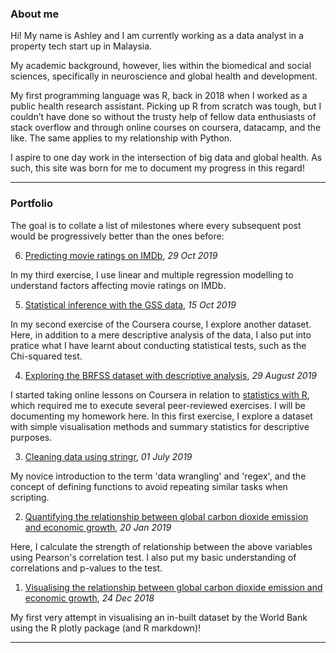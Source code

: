 
### About me

Hi! My name is Ashley and I am currently working as a data analyst in a property tech start up in Malaysia.

My academic background, however, lies within the biomedical and social sciences, specifically in neuroscience and global health and development.

My first programming language was R, back in 2018 when I worked as a public health research assistant. Picking up R from scratch was tough, but I couldn’t have done so without the trusty help of fellow data enthusiasts of stack overflow and through online courses on coursera, datacamp, and the like. The same applies to my relationship with Python. 

I aspire to one day work in the intersection of big data and global health. As such, this site was born for me to document my progress in this regard!

---

### Portfolio

The goal is to collate a list of milestones where every subsequent post would be progressively better than the ones before:

6) [Predicting movie ratings on IMDb](/html/entry6.html), <i>29 Oct 2019</i>

In my third exercise, I use linear and multiple regression modelling to understand factors affecting movie ratings on IMDb. 

5) [Statistical inference with the GSS data](/html/entry5.html), <i>15 Oct 2019</i>

In my second exercise of the Coursera course, I explore another dataset. Here, in addition to a mere descriptive analysis of the data, I also put into pratice what I have learnt about conducting statistical tests, such as the Chi-squared test. 

4) [Exploring the BRFSS dataset with descriptive analysis](/html/entry4.html), <i>29 August 2019</i>

I started taking online lessons on Coursera in relation to [statistics with R](https://www.coursera.org/specializations/statistics), which required me to execute several peer-reviewed exercises. I will be documenting my homework here. In this first exercise, I explore a dataset with simple visualisation methods and summary statistics for descriptive purposes. 

3) [Cleaning data using stringr](/html/entry3.html), <i>01 July 2019</i>

My novice introduction to the term 'data wrangling' and 'regex', and the concept of defining functions to avoid repeating similar tasks when scripting. 

2) [Quantifying the relationship between global carbon dioxide emission and economic growth](/html/entry2.html), <i>20 Jan 2019</i>

Here, I calculate the strength of relationship between the above variables using Pearson's correlation test. I also put my basic understanding of correlations and p-values to the test. 

1) [Visualising the relationship between global carbon dioxide emission and economic growth](/html/entry1.html), <i>24 Dec 2018</i>

My first very attempt in visualising an in-built dataset by the World Bank using the R plotly package (and R markdown)!

---

